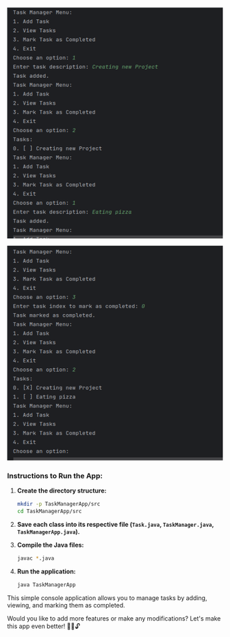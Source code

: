 
<p align="center">
  <img src="./public/appa.png" alt="Home Page" width="600">
</p>

<p align="center" >
  <img src="./public/appb.png" alt="Login Page" width="600">
</p>

### **Instructions to Run the App:**

1. **Create the directory structure:**
    ```sh
    mkdir -p TaskManagerApp/src
    cd TaskManagerApp/src
    ```

2. **Save each class into its respective file (`Task.java`, `TaskManager.java`, `TaskManagerApp.java`).**

3. **Compile the Java files:**
    ```sh
    javac *.java
    ```

4. **Run the application:**
    ```sh
    java TaskManagerApp
    ```

This simple console application allows you to manage tasks by adding, viewing, and marking them as completed.

Would you like to add more features or make any modifications? Let's make this app even better! 🧑‍💻🔓